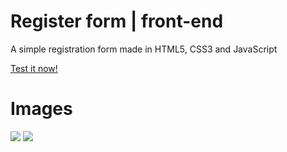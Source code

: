 # Register form | front-end
A simple registration form made in HTML5, CSS3 and JavaScript

<a href="https://gustavo2022003.github.io/Register-form-html-css/" target="_blank"><p>Test it now!</p></a>

<h1>Images</h1>

<img src="https://raw.githubusercontent.com/Gustavo2022003/Register-form-html-css-js/main/img/Captura%20de%20tela%20de%202020-12-30%2006-03-57.png">

<img src="https://raw.githubusercontent.com/Gustavo2022003/Register-form-html-css-js/main/img/Captura%20de%20tela%20de%202020-12-30%2006-07-19.png">
